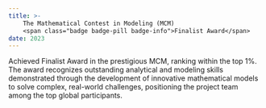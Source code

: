 ```yaml
---
title: >-
    The Mathematical Contest in Modeling (MCM)
    <span class="badge badge-pill badge-info">Finalist Award</span>
date: 2023
---
```

Achieved Finalist Award in the prestigious MCM, ranking within the top 1%. The award recognizes outstanding analytical and modeling skills demonstrated through the development of innovative mathematical models to solve complex, real-world challenges, positioning the project team among the top global participants.
